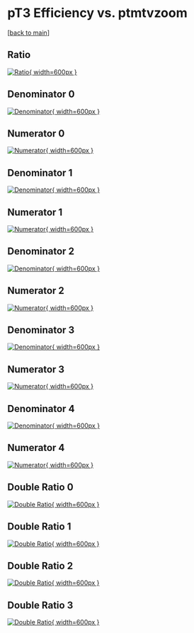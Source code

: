# pT3 Efficiency vs. ptmtvzoom

[[back to main](./)]



## Ratio

[![Ratio](../mtv/var/pT3_base_11_-1_eff_ptmtvzoom.png){ width=600px }](../mtv/var/pT3_base_11_-1_eff_ptmtvzoom.pdf)

## Denominator 0

[![Denominator](../mtv/den/pT3_base_11_-1_eff_ptmtvzoom_den0.png){ width=600px }](../mtv/den/pT3_base_11_-1_eff_ptmtvzoom_den0.pdf)

## Numerator 0

[![Numerator](../mtv/num/pT3_base_11_-1_eff_ptmtvzoom_num0.png){ width=600px }](../mtv/num/pT3_base_11_-1_eff_ptmtvzoom_num0.pdf)

## Denominator 1

[![Denominator](../mtv/den/pT3_base_11_-1_eff_ptmtvzoom_den1.png){ width=600px }](../mtv/den/pT3_base_11_-1_eff_ptmtvzoom_den1.pdf)

## Numerator 1

[![Numerator](../mtv/num/pT3_base_11_-1_eff_ptmtvzoom_num1.png){ width=600px }](../mtv/num/pT3_base_11_-1_eff_ptmtvzoom_num1.pdf)

## Denominator 2

[![Denominator](../mtv/den/pT3_base_11_-1_eff_ptmtvzoom_den2.png){ width=600px }](../mtv/den/pT3_base_11_-1_eff_ptmtvzoom_den2.pdf)

## Numerator 2

[![Numerator](../mtv/num/pT3_base_11_-1_eff_ptmtvzoom_num2.png){ width=600px }](../mtv/num/pT3_base_11_-1_eff_ptmtvzoom_num2.pdf)

## Denominator 3

[![Denominator](../mtv/den/pT3_base_11_-1_eff_ptmtvzoom_den3.png){ width=600px }](../mtv/den/pT3_base_11_-1_eff_ptmtvzoom_den3.pdf)

## Numerator 3

[![Numerator](../mtv/num/pT3_base_11_-1_eff_ptmtvzoom_num3.png){ width=600px }](../mtv/num/pT3_base_11_-1_eff_ptmtvzoom_num3.pdf)

## Denominator 4

[![Denominator](../mtv/den/pT3_base_11_-1_eff_ptmtvzoom_den4.png){ width=600px }](../mtv/den/pT3_base_11_-1_eff_ptmtvzoom_den4.pdf)

## Numerator 4

[![Numerator](../mtv/num/pT3_base_11_-1_eff_ptmtvzoom_num4.png){ width=600px }](../mtv/num/pT3_base_11_-1_eff_ptmtvzoom_num4.pdf)

## Double Ratio 0

[![Double Ratio](../mtv/ratio/pT3_base_11_-1_eff_ptmtvzoom_ratio0.png){ width=600px }](../mtv/ratio/pT3_base_11_-1_eff_ptmtvzoom_ratio0.pdf)

## Double Ratio 1

[![Double Ratio](../mtv/ratio/pT3_base_11_-1_eff_ptmtvzoom_ratio1.png){ width=600px }](../mtv/ratio/pT3_base_11_-1_eff_ptmtvzoom_ratio1.pdf)

## Double Ratio 2

[![Double Ratio](../mtv/ratio/pT3_base_11_-1_eff_ptmtvzoom_ratio2.png){ width=600px }](../mtv/ratio/pT3_base_11_-1_eff_ptmtvzoom_ratio2.pdf)

## Double Ratio 3

[![Double Ratio](../mtv/ratio/pT3_base_11_-1_eff_ptmtvzoom_ratio3.png){ width=600px }](../mtv/ratio/pT3_base_11_-1_eff_ptmtvzoom_ratio3.pdf)

